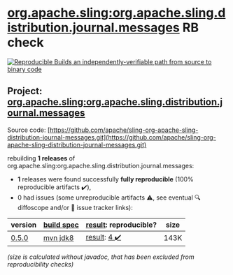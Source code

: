[org.apache.sling:org.apache.sling.distribution.journal.messages](https://search.maven.org/artifact/org.apache.sling/org.apache.sling.distribution.journal.messages/) RB check
=======

[![Reproducible Builds](https://reproducible-builds.org/images/logos/rb.svg) an independently-verifiable path from source to binary code](https://reproducible-builds.org/)

## Project: [org.apache.sling:org.apache.sling.distribution.journal.messages](https://search.maven.org/artifact/org.apache.sling/org.apache.sling.distribution.journal.messages/)

Source code: [https://github.com/apache/sling-org-apache-sling-distribution-journal-messages.git](https://github.com/apache/sling-org-apache-sling-distribution-journal-messages.git)

rebuilding **1 releases** of org.apache.sling:org.apache.sling.distribution.journal.messages:
- **1** releases were found successfully **fully reproducible** (100% reproducible artifacts :heavy_check_mark:),
- 0 had issues (some unreproducible artifacts :warning:, see eventual :mag: diffoscope and/or :memo: issue tracker links):

| version | [build spec](/BUILDSPEC.md) | [result](https://reproducible-builds.org/docs/jvm/): reproducible? | size |
| -- | --------- | ------ | -- |
| [0.5.0](https://search.maven.org/artifact/org.apache.sling/org.apache.sling.distribution.journal.messages/0.5.0/pom) | [mvn jdk8](org.apache.sling.distribution.journal.messages-0.5.0.buildspec) | [result](org.apache.sling.distribution.journal.messages-0.5.0.buildinfo): [4 :heavy_check_mark: ](org.apache.sling.distribution.journal.messages-0.5.0.buildcompare) | 143K |

<i>(size is calculated without javadoc, that has been excluded from reproducibility checks)</i>
